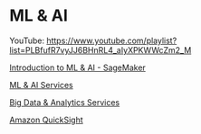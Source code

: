 # ML & AI

YouTube: https://www.youtube.com/playlist?list=PLBfufR7vyJJ6BHnRL4_aIyXPKWWcZm2_M

[Introduction to ML & AI - SageMaker](ML%20&%20AI%20677a37fe7d1f4cfaaf1cbd152132e90f/Introduction%20to%20ML%20&%20AI%20-%20SageMaker%20c8c83968fd3c482cb91756a6ce0dc712.md)

[ML & AI Services](ML%20&%20AI%20677a37fe7d1f4cfaaf1cbd152132e90f/ML%20&%20AI%20Services%200e5d719529a9494c9ac7445ab308426e.md)

[Big Data & Analytics Services](ML%20&%20AI%20677a37fe7d1f4cfaaf1cbd152132e90f/Big%20Data%20&%20Analytics%20Services%20df703162d75949f59cf891c11ba89334.md)

[Amazon QuickSight](ML%20&%20AI%20677a37fe7d1f4cfaaf1cbd152132e90f/Amazon%20QuickSight%208cc5c9a8304446d4a4f8e041974c97a7.md)